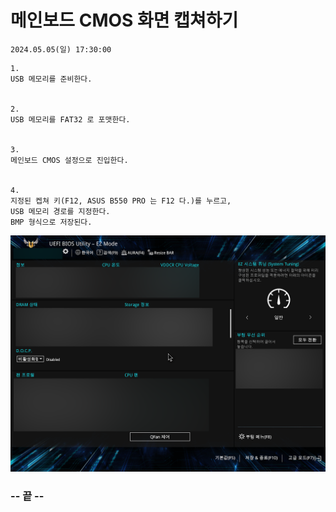 # 메인보드 CMOS 화면 캡쳐하기 

```
2024.05.05(일) 17:30:00
```

```
1.
USB 메모리를 준비한다.


2.
USB 메모리를 FAT32 로 포맷한다.


3.
메인보드 CMOS 설정으로 진입한다.


4.
지정된 켑쳐 키(F12, ASUS B550 PRO 는 F12 다.)를 누르고,
USB 메모리 경로를 지정한다.
BMP 형식으로 저장된다.
```

![CMOS_화면](./resource/240505165717_BLUR.png)

### -- 끝 -- 
